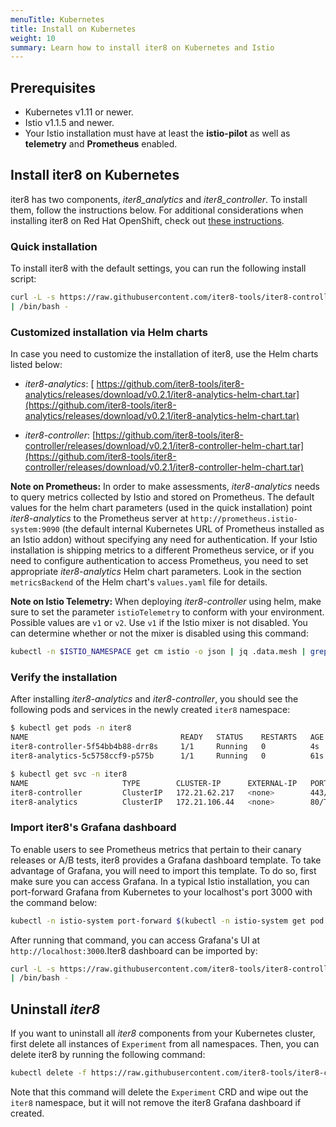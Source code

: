 ```yaml
---
menuTitle: Kubernetes
title: Install on Kubernetes 
weight: 10
summary: Learn how to install iter8 on Kubernetes and Istio
---
```


## Prerequisites

* Kubernetes v1.11 or newer.
* Istio v1.1.5 and newer.
* Your Istio installation must have at least the **istio-pilot** as well as **telemetry** and **Prometheus** enabled.

## Install iter8 on Kubernetes

iter8 has two components, _iter8_analytics_ and _iter8_controller_. To install them, follow the instructions below. For additional considerations when installing iter8 on Red Hat OpenShift, check out [these instructions](https://github.com/iter8-tools/docs/blob/v0.2.1/doc_files/platforms/redhat_openshift.md).

### Quick installation

To install iter8 with the default settings, you can run the following install script:

```bash
curl -L -s https://raw.githubusercontent.com/iter8-tools/iter8-controller/v0.2.1/install/install.sh \
| /bin/bash -
```

### Customized installation via Helm charts

In case you need to customize the installation of iter8, use the Helm charts listed below:

* _iter8-analytics_: [ https://github.com/iter8-tools/iter8-analytics/releases/download/v0.2.1/iter8-analytics-helm-chart.tar](https://github.com/iter8-tools/iter8-analytics/releases/download/v0.2.1/iter8-analytics-helm-chart.tar)

* _iter8-controller_: [https://github.com/iter8-tools/iter8-controller/releases/download/v0.2.1/iter8-controller-helm-chart.tar](https://github.com/iter8-tools/iter8-controller/releases/download/v0.2.1/iter8-controller-helm-chart.tar)

**Note on Prometheus:** In order to make assessments, _iter8-analytics_ needs to query metrics collected by Istio and stored on Prometheus. The default values for the helm chart parameters (used in the quick installation) point _iter8-analytics_ to the Prometheus server at `http://prometheus.istio-system:9090` (the default internal Kubernetes URL of Prometheus installed as an Istio addon) without specifying any need for authentication. If your Istio installation is shipping metrics to a different Prometheus service, or if you need to configure authentication to access Prometheus, you need to set appropriate _iter8-analytics_ Helm chart parameters. Look in the section `metricsBackend` of the Helm chart's `values.yaml` file for details.

**Note on Istio Telemetry:** When deploying _iter8-controller_ using helm, make sure to set the parameter `istioTelemetry` to conform with your environment. Possible values are `v1` or `v2`. Use `v1` if the Istio mixer is not disabled. You can determine whether or not the mixer is disabled using this command:

```bash
kubectl -n $ISTIO_NAMESPACE get cm istio -o json | jq .data.mesh | grep -o 'disableMixerHttpReports: [A-Za-z]\+' | cut -d ' ' -f2
```

### Verify the installation

After installing _iter8-analytics_ and _iter8-controller_, you should see the following pods and services in the newly created `iter8` namespace:

```bash
$ kubectl get pods -n iter8
NAME                                  READY   STATUS    RESTARTS   AGE
iter8-controller-5f54bb4b88-drr8s     1/1     Running   0          4s
iter8-analytics-5c5758ccf9-p575b      1/1     Running   0          61s
```

```bash
$ kubectl get svc -n iter8
NAME                     TYPE        CLUSTER-IP      EXTERNAL-IP   PORT(S)   AGE
iter8-controller         ClusterIP   172.21.62.217   <none>        443/TCP   20s
iter8-analytics          ClusterIP   172.21.106.44   <none>        80/TCP    76s
```

### Import iter8's Grafana dashboard

To enable users to see Prometheus metrics that pertain to their canary releases or A/B tests, iter8 provides a Grafana dashboard template. To take advantage of Grafana, you will need to import this template. To do so, first make sure you can access Grafana. In a typical Istio installation, you can port-forward Grafana from Kubernetes to your localhost's port 3000 with the command below:

```bash
kubectl -n istio-system port-forward $(kubectl -n istio-system get pod -l app=grafana -o jsonpath='{.items[0].metadata.name}') 3000:3000
```

After running that command, you can access Grafana's UI at `http://localhost:3000`.Iter8 dashboard can be imported by:

```bash
curl -L -s https://raw.githubusercontent.com/iter8-tools/iter8-controller/v0.2.1/hack/grafana_install_dashboard.sh \
| /bin/bash -
```

## Uninstall _iter8_

If you want to uninstall all _iter8_ components from your Kubernetes cluster, first delete all instances of `Experiment` from all namespaces. Then, you can delete iter8 by running the following command:

```bash
kubectl delete -f https://raw.githubusercontent.com/iter8-tools/iter8-controller/v0.2.1/install/iter8-controller.yaml
```

Note that this command will delete the `Experiment` CRD and wipe out the `iter8` namespace, but it will not remove the iter8 Grafana dashboard if created.
